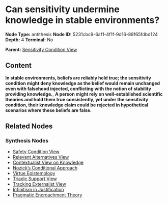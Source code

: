 # Can sensitivity undermine knowledge in stable environments?

**Node Type:** antithesis
**Node ID:** 5231cbc9-6af1-4f1f-9d16-88f65fdbd124
**Depth:** 4
**Terminal:** No

**Parent:** [Sensitivity Condition View](sensitivity-condition-view-synthesis-933ab1b6-f0df-42f7-802c-ef088f97f9ce.md)

## Content

**In stable environments, beliefs are reliably held true; the sensitivity condition might deny knowledge as the belief would remain unchanged even with falsehood injected, conflicting with the notion of stability providing knowledge.**, **A person might rely on well-established scientific theories and hold them true consistently, yet under the sensitivity condition, their knowledge claim could be rejected in hypothetical scenarios where these beliefs are false.**

## Related Nodes

### Synthesis Nodes

- [Safety Condition View](safety-condition-view-synthesis-8561ed5b-1091-4e72-a3f3-4e264ba860fe.md)
- [Relevant Alternatives View](relevant-alternatives-view-synthesis-3b7b7e13-76f5-4723-b9c3-f1b113d65472.md)
- [Contextualist View on Knowledge](contextualist-view-on-knowledge-synthesis-2d3c4e31-f77c-458f-83f0-7ff15798b39f.md)
- [Nozick’s Conditional Approach](nozicks-conditional-approach-synthesis-4182189d-d4fd-4837-bbf9-6bc1984c58b8.md)
- [Virtue Epistemology](virtue-epistemology-synthesis-cd6148bf-82f6-47b0-9987-6e236efb2def.md)
- [Triadic Support View](triadic-support-view-synthesis-f5c30544-930f-47d4-81be-93ce278222b2.md)
- [Tracking Externalist View](tracking-externalist-view-synthesis-62c468af-de6d-4910-8a7d-b1ee54b40bf4.md)
- [Infinitism in Justification](infinitism-in-justification-synthesis-9bc67407-b5f2-4a70-97eb-a8736c103f00.md)
- [Pragmatic Encroachment Theory](pragmatic-encroachment-theory-synthesis-fb80f3bf-9cb6-4b73-8c68-068e43660eed.md)
